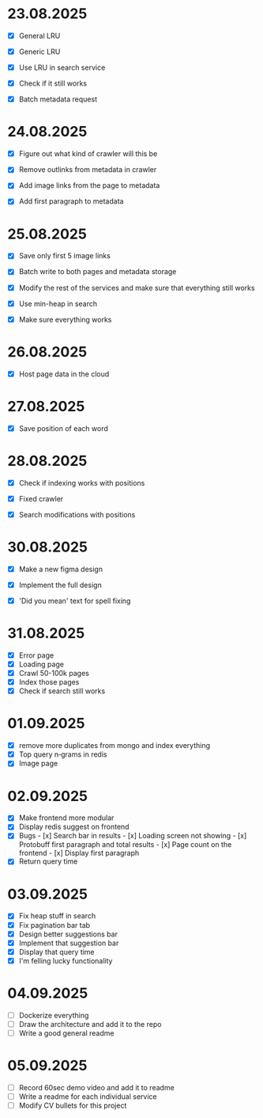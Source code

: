 # 23.08.2025
- [x] General LRU
- [x] Generic LRU
- [x] Use LRU in search service
- [x] Check if it still works
- [x] Batch metadata request


# 24.08.2025
- [x] Figure out what kind of crawler will this be
- [x] Remove outlinks from metadata in crawler
- [x] Add image links from the page to metadata
- [x] Add first paragraph to metadata



# 25.08.2025
- [x] Save only first 5 image links
- [x] Batch write to both pages and metadata storage
- [x] Modify the rest of the services and make sure that everything still works
- [x] Use min-heap in search
- [x] Make sure everything works


# 26.08.2025
- [x] Host page data in the cloud

# 27.08.2025
- [x] Save position of each word


# 28.08.2025
- [x] Check if indexing works with positions
- [x] Fixed crawler 
- [x] Search modifications with positions



# 30.08.2025
- [x] Make a new figma design 
- [x] Implement the full design
- [x] 'Did you mean' text for spell fixing



# 31.08.2025
- [x] Error page
- [x] Loading page
- [x] Crawl 50-100k pages
- [x] Index those pages
- [x] Check if search still works

# 01.09.2025
- [x] remove more duplicates from mongo and index everything
- [x] Top query n‑grams in redis 
- [x] Image page

# 02.09.2025
- [x] Make frontend more modular
- [x] Display redis suggest on frontend
- [x] Bugs
        - [x] Search bar in results
        - [x] Loading screen not showing
        - [x] Protobuff first paragraph and total results 
        - [x] Page count on the frontend
        - [x] Display first paragraph
- [x] Return query time

# 03.09.2025
- [x] Fix heap stuff in search
- [x] Fix pagination bar tab
- [x] Design better suggestions bar
- [x] Implement that suggestion bar
- [x] Display that query time
- [x] I'm felling lucky functionality

# 04.09.2025
- [ ] Dockerize everything
- [ ] Draw the architecture and add it to the repo
- [ ] Write a good general readme

# 05.09.2025
- [ ] Record 60sec demo video and add it to readme
- [ ] Write a readme for each individual service
- [ ] Modify CV bullets for this project
